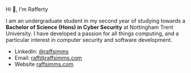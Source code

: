 Hi 👋, I'm Rafferty 

I am an undergraduate student in my second year of studying towards a **Bachelor of Science (Hons) in Cyber Security** at Nottingham Trent University. I have developed a passion for all things computing, and a particular interest in computer security and software development.

- LinkedIn: [@raffsimms](https://www.linkedin.com/in/raffsimms/)
- Email: [raff@raffsimms.com](mailto:raff@raffsimms.com)
- Website [raffsimms.com](https://raffsimms.com/)

